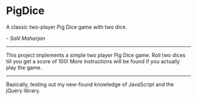 # PigDice
A classic two-player Pig Dice game with two dice.

*- Salil Maharjan*

***

This project implements a simple two player Pig Dice game. Roll two dices till you get a score of 100!
More instructions will be found if you actually play the game.

---
Basically, testing out my new-found knowledge of JavaScript and the jQuery library.
